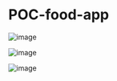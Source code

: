 # POC-food-app
![image](https://user-images.githubusercontent.com/69310882/133383628-b9c0117c-4cab-4d01-b223-bbaf4473ea05.png)

![image](https://user-images.githubusercontent.com/69310882/133383659-40ac9a66-b45a-4e74-ace2-e3a42c6457f8.png)

![image](https://user-images.githubusercontent.com/69310882/133383680-2086c3f4-efe5-410c-a003-8c57b827e599.png)
